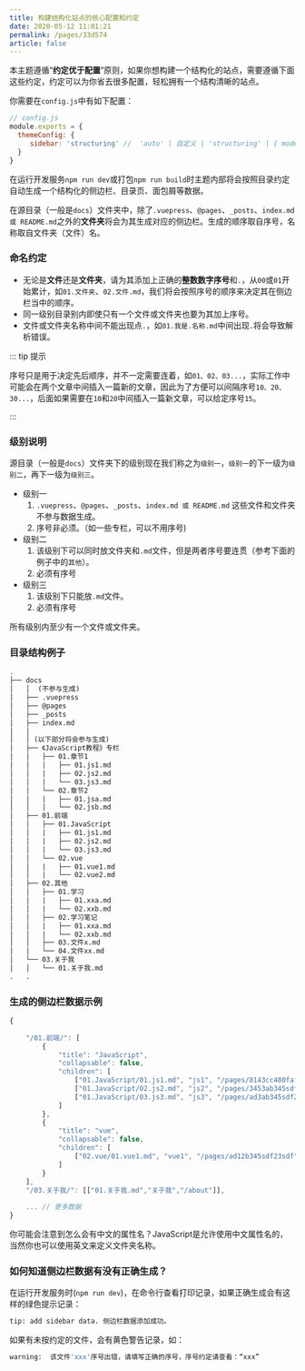 ```yaml
---
title: 构建结构化站点的核心配置和约定
date: 2020-05-12 11:01:21
permalink: /pages/33d574
article: false
---
```


本主题遵循“**约定优于配置**”原则，如果你想构建一个结构化的站点，需要遵循下面这些约定，约定可以为你省去很多配置，轻松拥有一个结构清晰的站点。



你需要在`config.js`中有如下配置：

```js
// config.js
module.exports = {
  themeConfig: {
     sidebar: 'structuring' //  'auto' | 自定义 | 'structuring' | { mode: 'structuring', collapsable: Boolean}
  }
}
```
在运行开发服务`npm run dev`或打包`npm run build`时主题内部将会按照目录约定自动生成一个结构化的侧边栏、目录页、面包屑等数据。

在源目录（一般是`docs`）文件夹中，除了`.vuepress`、`@pages`、`_posts`、``index.md 或 README.md``之外的**文件夹**将会为其生成对应的侧边栏。生成的顺序取自序号，名称取自文件夹（文件）名。

### 命名约定

* 无论是**文件**还是**文件夹**，请为其添加上正确的**整数数字序号**和`.`，从`00`或`01`开始累计，如`01.文件夹`、`02.文件.md`，我们将会按照序号的顺序来决定其在侧边栏当中的顺序。
* 同一级别目录别内即使只有一个文件或文件夹也要为其加上序号。
* 文件或文件夹名称中间不能出现点`.`，如`01.我是.名称.md`中间出现`.`将会导致解析错误。

::: tip 提示

序号只是用于决定先后顺序，并不一定需要连着，如`01、02、03...`，实际工作中可能会在两个文章中间插入一篇新的文章，因此为了方便可以间隔序号`10、20、30...`，后面如果需要在`10`和`20`中间插入一篇新文章，可以给定序号`15`。

:::

### 级别说明

源目录（一般是`docs`）文件夹下的级别现在我们称之为`级别一`，`级别一`的下一级为`级别二`，再下一级为`级别三`。

* 级别一
  1. `.vuepress`、`@pages`、`_posts`、`index.md 或 README.md` 这些文件和文件夹不参与数据生成。
  2. 序号非必须。（如一些专栏，可以不用序号)
* 级别二
  1. 该级别下可以同时放文件夹和`.md`文件，但是两者序号要连贯（参考下面的例子中的`其他`）。
  2. 必须有序号
* 级别三
  1. 该级别下只能放`.md`文件。
  2. 必须有序号

所有级别内至少有一个文件或文件夹。

### 目录结构例子

```html
.
├── docs
│   │  (不参与生成)
│   ├── .vuepress
│   ├── @pages
│   ├── _posts
│   ├── index.md
│   │
│   │ (以下部分将会参与生成)
│   ├── 《JavaScript教程》专栏
│   │   ├── 01.章节1
│   │   |   ├── 01.js1.md
│   │   |   ├── 02.js2.md
│   │   |   └── 03.js3.md
│   │   └── 02.章节2
│   │   |   ├── 01.jsa.md
│   │   |   └── 02.jsb.md
│   ├── 01.前端
│   │   ├── 01.JavaScript
│   │   |   ├── 01.js1.md
│   │   |   ├── 02.js2.md
│   │   |   └── 03.js3.md
│   │   └── 02.vue
│   │   |   ├── 01.vue1.md
│   │   |   └── 02.vue2.md
│   ├── 02.其他 
│   │   ├── 01.学习
│   │   |   ├── 01.xxa.md
│   │   |   └── 02.xxb.md
│   │   ├── 02.学习笔记
│   │   |   ├── 01.xxa.md
│   │   |   └── 02.xxb.md
│   │   ├── 03.文件x.md
│   │   └── 04.文件xx.md
│   └── 03.关于我
│   │   └── 01.关于我.md
.   .   
```



### 生成的侧边栏数据示例
```js
{
    
    "/01.前端/": [
        {
            "title": "JavaScript",
            "collapsable": false,
            "children": [
                ["01.JavaScript/01.js1.md", "js1", "/pages/8143cc480faf9a11"], 
                ["01.JavaScript/02.js2.md", "js2", "/pages/3453ab345sdf2345"], 
                ["01.JavaScript/03.js3.md", "js3", "/pages/ad3ab345sdf23sdf"], 
            ]
        }, 
        {
            "title": "vue",
            "collapsable": false,
            "children": [
                ["02.vue/01.vue1.md", "vue1", "/pages/ad12b345sdf23sdf"],								["02.vue/02.vue2.md", "vue2", "/pages/cd12b345sdf23s23"],
            ]
        }
    ],
	"/03.关于我/": [["01.关于我.md","关于我","/about"]],
    
    ... // 更多数据
}
```

你可能会注意到怎么会有中文的属性名？JavaScript是允许使用中文属性名的，当然你也可以使用英文来定义文件夹名称。

### 如何知道侧边栏数据有没有正确生成？
在运行开发服务时(`npm run dev`)，在命令行查看打印记录，如果正确生成会有这样的绿色提示记录：
```bash
tip: add sidebar data. 侧边栏数据添加成功。
```
如果有未按约定的文件，会有黄色警告记录，如：
```bash
warning:  该文件'xxx'序号出错，请填写正确的序号，序号约定请查看：“xxx”
```



